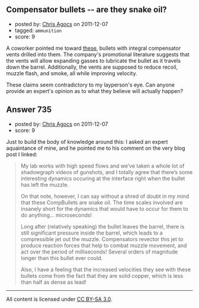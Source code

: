 ## Compensator bullets -- are they snake oil?

- posted by: [Chris Agocs](https://stackexchange.com/users/-1/12-chris-agocs) on 2011-12-07
- tagged: `ammunition`
- score: 9

A coworker pointed me toward [these][1], bullets with integral compensator vents drilled into them. The company's promotional literature suggests that the vents will allow expanding gasses to lubricate the bullet as it travels down the barrel. Additionally, the vents are supposed to reduce recoil, muzzle flash, and smoke, all while improving velocity.

These claims seem contradictory to my layperson's eye. Can anyone provide an expert's opinion as to what they believe will actually happen?


  [1]: http://www.thefirearmblog.com/blog/2011/12/06/bullet-compensator-compbullet/


## Answer 735

- posted by: [Chris Agocs](https://stackexchange.com/users/-1/12-chris-agocs) on 2011-12-07
- score: 9

Just to build the body of knowledge around this:
I asked an expert aquaintance of mine, and he pointed me to his comment on the very blog post I linked:

> My lab works with high speed flows and we’ve taken a whole lot of
> shadowgraph videos of gunshots, and I totally agree that there’s some
> interesting dynamics occuring at the interface right when the bullet
> has left the muzzle.
> 
> On that note, however, I can say without a shred of doubt in my mind
> that these CompBullets are snake oil. The time scales involved are
> insanely short for the dynamics that would have to occur for them to
> do anything… microseconds!
> 
> Long after (relatively speaking) the bullet leaves the barrel, there
> is still significant pressure inside the barrel, which leads to a
> compressible jet out the muzzle. Compensators revector this jet to
> produce reaction forces that help to combat muzzle movement, and act
> over the period of milliseconds! Several orders of magnitude longer
> than this bullet ever could.
> 
> Also, I have a feeling that the increased velocities they see with
> these bullets come from the fact that they are solid copper, which is
> less than half as dense as lead!



---

All content is licensed under [CC BY-SA 3.0](https://creativecommons.org/licenses/by-sa/3.0/).
